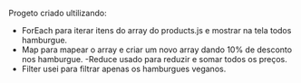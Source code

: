 Progeto criado ultilizando:
- ForEach para  iterar itens do array do products.js e mostrar na tela todos hamburgue.
- Map para mapear o array e criar um novo array dando 10% de desconto nos hamburgue.
-Reduce usado para reduzir e somar todos os preços.
- Filter usei para filtrar apenas os hamburgues veganos.
